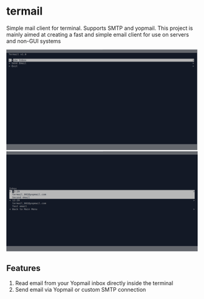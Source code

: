 # termail
Simple mail client for terminal. Supports SMTP and yopmail. This project is mainly aimed at creating a fast and simple email client for use on
servers and non-GUI systems

![Screenshot2](screenshots/Screenshot_2022-06-12_12-13-56.png?raw=true "Screenshot 2")
![Screenshot1](screenshots/Screenshot_2022-06-12_12-16-12.png?raw=true "Screenshot 1")


## Features
1. Read email from your Yopmail inbox directly inside the terminal
2. Send email via Yopmail or custom SMTP connection

